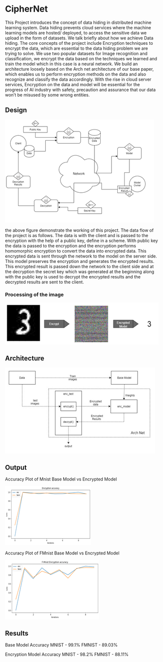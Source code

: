 # CipherNet

This Project introduces the concept of data hiding in distributed machine learning system. Data hiding prevents cloud services where the machine learning models are hosted/ deployed, to access the sensitive data we upload in the form of datasets. We talk briefly about how we achieve Data hiding.  The core concepts of the project include Encryption techniques to encrypt the data, which are essential to the data hiding problem we are trying to solve. We use two popular datasets for Image recognition and classification, we encrypt the data based on the techniques we learned and train the model which in this case is a neural network. We build an architecture loosely based on the Arch net architecture of our base paper, which enables us to perform encryption methods on the data and also recognize and classify the data accordingly. With the rise in cloud server services, Encryption on the data and model will be essential for the progress of AI industry with safety, precaution and assurance that our data won’t be misused by some wrong entities.

## Design
![alt text](https://github.com/harshraj32/CipherNet/blob/main/images/abs.png?raw=true)

the above figure demonstrate the working of this project. The data flow of the project is as follows. The data is with the client and is passed to the encryption with the help of a public key, define in a scheme. With public key the data is passed to the encryption and the encryption performs homomorphic encryption to convert the data into encrypted data. This encrypted data is sent through the network to the model on the server side. This model preserves the encryption and generates the encrypted results. This encrypted result is passed down the network to the client side and at the decryption the secret key which was generated at the beginning along with the public key is used to decrypt the encrypted results and the decrypted results are sent to the client.

### Processing of the image
![alt processing of image](https://github.com/harshraj32/CipherNet/blob/main/images/processing.png?raw=true)

## Architecture
![alt arch](https://github.com/harshraj32/CipherNet/blob/main/images/architecture.jpg?raw=true)

## Output
Accuracy Plot of Mnist Base Model vs Encrypted Model

![alt mnist output](https://github.com/harshraj32/CipherNet/blob/main/images/mnist_acc.png?raw=true)

Accuracy Plot of FMnist Base Model vs Encrypted Model

![alt fmnist output](https://github.com/harshraj32/CipherNet/blob/main/images/fmnist_acc.png?raw=true)

## Results
Base Model Accuracy MNIST - 99.1% FMNIST - 89.03%

Encryption Model	Accuracy MNIST - 98.2%	FMNIST - 88.11%
